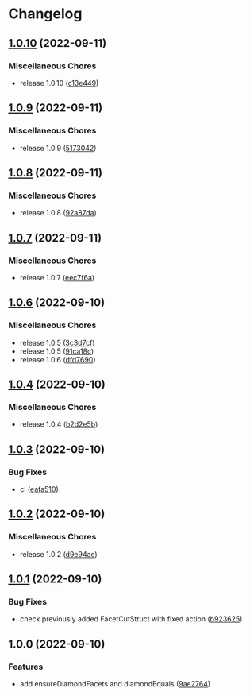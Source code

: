 # Changelog

## [1.0.10](https://github.com/ubinatus/diamond-diff/compare/v1.0.9...v1.0.10) (2022-09-11)


### Miscellaneous Chores

* release 1.0.10 ([c13e449](https://github.com/ubinatus/diamond-diff/commit/c13e449e6d9ccc73f1fbd741ff7fe9a9ef208f2b))

## [1.0.9](https://github.com/ubinatus/diamond-diff/compare/v1.0.8...v1.0.9) (2022-09-11)


### Miscellaneous Chores

* release 1.0.9 ([5173042](https://github.com/ubinatus/diamond-diff/commit/517304283346dde03c8d1e8f9f276b52ce4cf90c))

## [1.0.8](https://github.com/ubinatus/diamond-diff/compare/v1.0.7...v1.0.8) (2022-09-11)


### Miscellaneous Chores

* release 1.0.8 ([92a87da](https://github.com/ubinatus/diamond-diff/commit/92a87da4dc6d6fff4ac172d971fd9fa9d5f23308))

## [1.0.7](https://github.com/ubinatus/diamond-diff/compare/v1.0.6...v1.0.7) (2022-09-11)


### Miscellaneous Chores

* release 1.0.7 ([eec7f6a](https://github.com/ubinatus/diamond-diff/commit/eec7f6a965b266602396657edc835262413a03bf))

## [1.0.6](https://github.com/ubinatus/diamond-diff/compare/v1.0.4...v1.0.6) (2022-09-10)


### Miscellaneous Chores

* release 1.0.5 ([3c3d7cf](https://github.com/ubinatus/diamond-diff/commit/3c3d7cf5d69d3f0fc443f65e092bdb30cc30d379))
* release 1.0.5 ([91ca18c](https://github.com/ubinatus/diamond-diff/commit/91ca18c511488127b5b3a4e20f01e013a1a7af37))
* release 1.0.6 ([dfd7690](https://github.com/ubinatus/diamond-diff/commit/dfd76905d861acc20de4bd78d98a0d17f0e15913))

## [1.0.4](https://github.com/ubinatus/diamond-diff/compare/v1.0.3...v1.0.4) (2022-09-10)


### Miscellaneous Chores

* release 1.0.4 ([b2d2e5b](https://github.com/ubinatus/diamond-diff/commit/b2d2e5b81c8149bc4de3bb463e147a07c75217be))

## [1.0.3](https://github.com/ubinatus/diamond-diff/compare/v1.0.2...v1.0.3) (2022-09-10)


### Bug Fixes

* ci ([eafa510](https://github.com/ubinatus/diamond-diff/commit/eafa5102f9826adc9c3f7c56baf92ba7a2999bcb))

## [1.0.2](https://github.com/ubinatus/diamond-diff/compare/v1.0.1...v1.0.2) (2022-09-10)


### Miscellaneous Chores

* release 1.0.2 ([d9e94ae](https://github.com/ubinatus/diamond-diff/commit/d9e94aea173435df26b746e410026506a8729760))

## [1.0.1](https://github.com/ubinatus/diamond-diff/compare/v1.0.0...v1.0.1) (2022-09-10)


### Bug Fixes

* check previously added FacetCutStruct with fixed action ([b923625](https://github.com/ubinatus/diamond-diff/commit/b92362536e98fa388ac88339d5ee8208a9688ead))

## 1.0.0 (2022-09-10)


### Features

* add ensureDiamondFacets and diamondEquals ([9ae2764](https://github.com/ubinatus/diamond-diff/commit/9ae2764268834ef64dedb341ac5c0aae407971b2))
